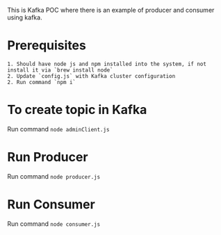 This is Kafka POC where there is an example of producer and consumer using kafka.

# Prerequisites


    1. Should have node js and npm installed into the system, if not install it via `brew install node`
    2. Update `config.js` with Kafka cluster configuration
    2. Run command `npm i`

# To create topic in Kafka

Run command `node adminClient.js`

# Run Producer

Run command `node producer.js`

# Run Consumer

Run command `node consumer.js`
